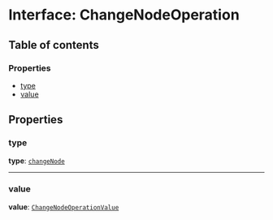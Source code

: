 # Interface: ChangeNodeOperation

## Table of contents

### Properties

* [type](/en/auto-docs/free-layout-editor/interfaces/ChangeNodeOperation.md#type)
* [value](/en/auto-docs/free-layout-editor/interfaces/ChangeNodeOperation.md#value)

## Properties

### type

**type**: [`changeNode`](/en/auto-docs/free-layout-editor/enums/OperationType.md#changenode)

***

### value

**value**: [`ChangeNodeOperationValue`](/en/auto-docs/free-layout-editor/interfaces/ChangeNodeOperationValue.md)
